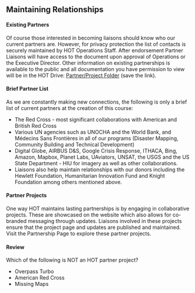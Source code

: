 ## Maintaining Relationships

#### Existing Partners

Of course those interested in becoming liaisons should know who our current partners are. However, for privacy protection the list of contacts is securely maintained by HOT Operations Staff. After endorsement Partner Liaisons will have access to the document upon approval of Operations or the Executive Director. Other information on existing partnerships is available to the public and all documentation you have permission to view will be in the HOT Drive: <a target="_blank" href="https://drive.google.com/open?id=0B1EorbpNCZ03flhOQTZKdlU4NHI0TlBzb1RjZHB1UzA4TmJ0NkZfNDR1SUdUVUVMT05JVTg">Partner/Project Folder</a> (save the link).

#### Brief Partner List
As we are constantly making new connections, the following is only a brief list of current partners at the creation of this course:
* The Red Cross - most significant collaborations with American and British Red Cross
* Various UN agencies such as UNOCHA and the World Bank, and Médecins Sans Frontières in all of our programs (Disaster Mapping, Community Building and Technical Development)
* Digital Globe, AIRBUS D&S, Google Crisis Response, ITHACA, Bing, Amazon, Mapbox, Planet Labs, UAviators, UNSAT, the USGS and the US State Department - HIU for imagery as well as other collaborations.
* Liaisons also help maintain relationships with our donors including the Hewlett Foundation, Humanitarian Innovation Fund and Knight Foundation among others mentioned above.

#### Partner Projects
One way HOT maintains lasting partnerships is by engaging in collaborative projects. These are showcased on the website which also allows for co-branded messaging through updates. Liaisons involved in these projects ensure that the project page and updates are published and maintained. Visit the Partnership Page to explore these partner projects.

#### Review

Which of the following is NOT an HOT partner project?
* Overpass Turbo
* American Red Cross
* Missing Maps